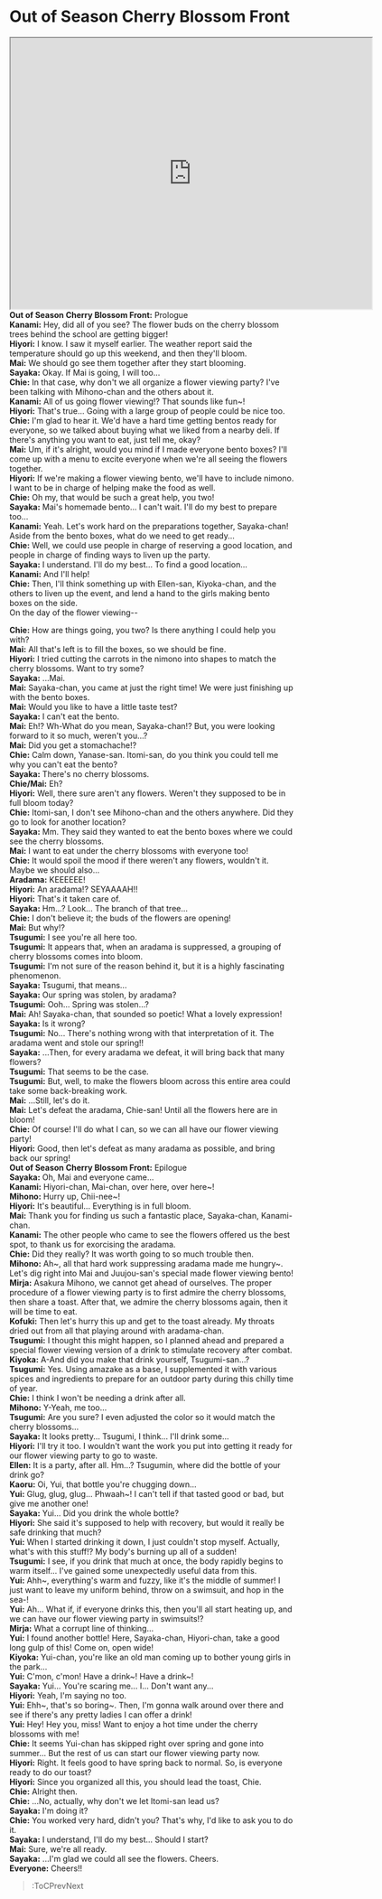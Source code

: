 
Out of Season Cherry Blossom Front
==================================
[<iframe width="640" height="480" src="https://www.youtube.com/embed/mq7ugG3Z_Xw"></iframe>](:Iframe)  
**Out of Season Cherry Blossom Front:** Prologue  
**Kanami:** Hey, did all of you see\? The flower buds on the cherry blossom trees behind the school are getting bigger\!  
**Hiyori:** I know\. I saw it myself earlier\. The weather report said the temperature should go up this weekend, and then they'll bloom\.  
**Mai:** We should go see them together after they start blooming\.  
**Sayaka:** Okay\. If Mai is going, I will too\.\.\.  
**Chie:** In that case, why don't we all organize a flower viewing party\? I've been talking with Mihono-chan and the others about it\.  
**Kanami:** All of us going flower viewing\!\? That sounds like fun\~\!  
**Hiyori:** That's true\.\.\. Going with a large group of people could be nice too\.  
**Chie:** I'm glad to hear it\. We'd have a hard time getting bentos ready for everyone, so we talked about buying what we liked from a nearby deli\. If there's anything you want to eat, just tell me, okay\?  
**Mai:** Um, if it's alright, would you mind if I made everyone bento boxes\? I'll come up with a menu to excite everyone when we're all seeing the flowers together\.  
**Hiyori:** If we're making a flower viewing bento, we'll have to include nimono\. I want to be in charge of helping make the food as well\.  
**Chie:** Oh my, that would be such a great help, you two\!  
**Sayaka:** Mai's homemade bento\.\.\. I can't wait\. I'll do my best to prepare too\.\.\.  
**Kanami:** Yeah\. Let's work hard on the preparations together, Sayaka-chan\! Aside from the bento boxes, what do we need to get ready\.\.\.  
**Chie:** Well, we could use people in charge of reserving a good location, and people in charge of finding ways to liven up the party\.  
**Sayaka:** I understand\. I'll do my best\.\.\. To find a good location\.\.\.  
**Kanami:** And I'll help\!  
**Chie:** Then, I'll think something up with Ellen-san, Kiyoka-chan, and the others to liven up the event, and lend a hand to the girls making bento boxes on the side\.  
On the day of the flower viewing--

  
**Chie:** How are things going, you two\? Is there anything I could help you with\?  
**Mai:** All that's left is to fill the boxes, so we should be fine\.  
**Hiyori:** I tried cutting the carrots in the nimono into shapes to match the cherry blossoms\. Want to try some\?  
**Sayaka:** \.\.\.Mai\.  
**Mai:** Sayaka-chan, you came at just the right time\! We were just finishing up with the bento boxes\.  
**Mai:** Would you like to have a little taste test\?  
**Sayaka:** I can't eat the bento\.  
**Mai:** Eh\!\? Wh-What do you mean, Sayaka-chan\!\? But, you were looking forward to it so much, weren't you\.\.\.\?  
**Mai:** Did you get a stomachache\!\?  
**Chie:** Calm down, Yanase-san\. Itomi-san, do you think you could tell me why you can't eat the bento\?  
**Sayaka:** There's no cherry blossoms\.  
**Chie/Mai:** Eh\?  
**Hiyori:** Well, there sure aren't any flowers\. Weren't they supposed to be in full bloom today\?  
**Chie:** Itomi-san, I don't see Mihono-chan and the others anywhere\. Did they go to look for another location\?  
**Sayaka:** Mm\. They said they wanted to eat the bento boxes where we could see the cherry blossoms\.  
**Mai:** I want to eat under the cherry blossoms with everyone too\!  
**Chie:** It would spoil the mood if there weren't any flowers, wouldn't it\. Maybe we should also\.\.\.  
**Aradama:** KEEEEEE\!  
**Hiyori:** An aradama\!\? SEYAAAAH\!\!  
**Hiyori:** That's it taken care of\.  
**Sayaka:** Hm\.\.\.\? Look\.\.\. The branch of that tree\.\.\.  
**Chie:** I don't believe it; the buds of the flowers are opening\!  
**Mai:** But why\!\?  
**Tsugumi:** I see you're all here too\.  
**Tsugumi:** It appears that, when an aradama is suppressed, a grouping of cherry blossoms comes into bloom\.  
**Tsugumi:** I'm not sure of the reason behind it, but it is a highly fascinating phenomenon\.  
**Sayaka:** Tsugumi, that means\.\.\.  
**Sayaka:** Our spring was stolen, by aradama\?  
**Tsugumi:** Ooh\.\.\. Spring was stolen\.\.\.\?  
**Mai:** Ah\! Sayaka-chan, that sounded so poetic\! What a lovely expression\!  
**Sayaka:** Is it wrong\?  
**Tsugumi:** No\.\.\. There's nothing wrong with that interpretation of it\. The aradama went and stole our spring\!\!  
**Sayaka:** \.\.\.Then, for every aradama we defeat, it will bring back that many flowers\?  
**Tsugumi:** That seems to be the case\.  
**Tsugumi:** But, well, to make the flowers bloom across this entire area could take some back-breaking work\.  
**Mai:** \.\.\.Still, let's do it\.  
**Mai:** Let's defeat the aradama, Chie-san\! Until all the flowers here are in bloom\!  
**Chie:** Of course\! I'll do what I can, so we can all have our flower viewing party\!  
**Hiyori:** Good, then let's defeat as many aradama as possible, and bring back our spring\!  
**Out of Season Cherry Blossom Front:** Epilogue  
**Sayaka:** Oh, Mai and everyone came\.\.\.  
**Kanami:** Hiyori-chan, Mai-chan, over here, over here\~\!  
**Mihono:** Hurry up, Chii-nee\~\!  
**Hiyori:** It's beautiful\.\.\. Everything is in full bloom\.  
**Mai:** Thank you for finding us such a fantastic place, Sayaka-chan, Kanami-chan\.  
**Kanami:** The other people who came to see the flowers offered us the best spot, to thank us for exorcising the aradama\.  
**Chie:** Did they really\? It was worth going to so much trouble then\.  
**Mihono:** Ah\~, all that hard work suppressing aradama made me hungry\~\. Let's dig right into Mai and Juujou-san's special made flower viewing bento\!  
**Mirja:** Asakura Mihono, we cannot get ahead of ourselves\. The proper procedure of a flower viewing party is to first admire the cherry blossoms, then share a toast\. After that, we admire the cherry blossoms again, then it will be time to eat\.  
**Kofuki:** Then let's hurry this up and get to the toast already\. My throats dried out from all that playing around with aradama-chan\.  
**Tsugumi:** I thought this might happen, so I planned ahead and prepared a special flower viewing version of a drink to stimulate recovery after combat\.  
**Kiyoka:** A-And did you make that drink yourself, Tsugumi-san\.\.\.\?  
**Tsugumi:** Yes\. Using amazake as a base, I supplemented it with various spices and ingredients to prepare for an outdoor party during this chilly time of year\.  
**Chie:** I think I won't be needing a drink after all\.  
**Mihono:** Y-Yeah, me too\.\.\.  
**Tsugumi:** Are you sure\? I even adjusted the color so it would match the cherry blossoms\.\.\.  
**Sayaka:** It looks pretty\.\.\. Tsugumi, I think\.\.\. I'll drink some\.\.\.  
**Hiyori:** I'll try it too\. I wouldn't want the work you put into getting it ready for our flower viewing party to go to waste\.  
**Ellen:** It is a party, after all\. Hm\.\.\.\? Tsugumin, where did the bottle of your drink go\?  
**Kaoru:** Oi, Yui, that bottle you're chugging down\.\.\.  
**Yui:** Glug, glug, glug\.\.\. Phwaah\~\! I can't tell if that tasted good or bad, but give me another one\!  
**Sayaka:** Yui\.\.\. Did you drink the whole bottle\?  
**Hiyori:** She said it's supposed to help with recovery, but would it really be safe drinking that much\?  
**Yui:** When I started drinking it down, I just couldn't stop myself\. Actually, what's with this stuff\!\? My body's burning up all of a sudden\!  
**Tsugumi:** I see, if you drink that much at once, the body rapidly begins to warm itself\.\.\. I've gained some unexpectedly useful data from this\.  
**Yui:** Ahh\~, everything's warm and fuzzy, like it's the middle of summer\! I just want to leave my uniform behind, throw on a swimsuit, and hop in the sea-\!  
**Yui:** Ah\.\.\. What if, if everyone drinks this, then you'll all start heating up, and we can have our flower viewing party in swimsuits\!\?  
**Mirja:** What a corrupt line of thinking\.\.\.  
**Yui:** I found another bottle\! Here, Sayaka-chan, Hiyori-chan, take a good long gulp of this\! Come on, open wide\!  
**Kiyoka:** Yui-chan, you're like an old man coming up to bother young girls in the park\.\.\.  
**Yui:** C'mon, c'mon\! Have a drink\~\! Have a drink\~\!  
**Sayaka:** Yui\.\.\. You're scaring me\.\.\. I\.\.\. Don't want any\.\.\.  
**Hiyori:** Yeah, I'm saying no too\.  
**Yui:** Ehh\~, that's so boring\~\. Then, I'm gonna walk around over there and see if there's any pretty ladies I can offer a drink\!  
**Yui:** Hey\! Hey you, miss\! Want to enjoy a hot time under the cherry blossoms with me\!  
**Chie:** It seems Yui-chan has skipped right over spring and gone into summer\.\.\. But the rest of us can start our flower viewing party now\.  
**Hiyori:** Right\. It feels good to have spring back to normal\. So, is everyone ready to do our toast\?  
**Hiyori:** Since you organized all this, you should lead the toast, Chie\.  
**Chie:** Alright then\.  
**Chie:** \.\.\.No, actually, why don't we let Itomi-san lead us\?  
**Sayaka:** I'm doing it\?  
**Chie:** You worked very hard, didn't you\? That's why, I'd like to ask you to do it\.  
**Sayaka:** I understand, I'll do my best\.\.\. Should I start\?  
**Mai:** Sure, we're all ready\.  
**Sayaka:** \.\.\.I'm glad we could all see the flowers\. Cheers\.  
**Everyone:** Cheers\!\!  
> :ToCPrevNext